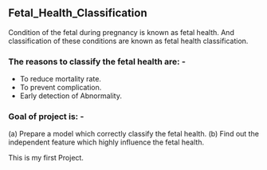 ## Fetal_Health_Classification

Condition of the fetal during pregnancy is known as fetal health.
And classification of these conditions are known as fetal health classification.

### The reasons to classify the fetal health are: -
* To reduce mortality rate.
* To prevent complication.
* Early detection of Abnormality.
  
### Goal of project is: -
(a)	Prepare a model which correctly classify the fetal health.
(b)	Find out the independent feature which highly influence the fetal health.


This is my first Project.
